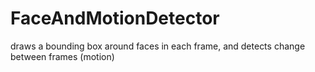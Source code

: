 # FaceAndMotionDetector
draws a bounding box around faces in each frame, and detects change between frames (motion)
